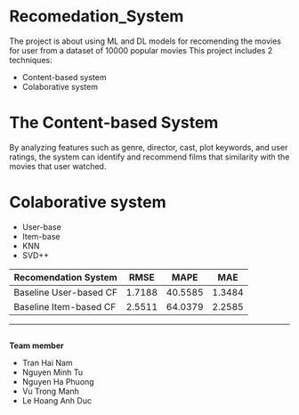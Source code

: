 # Recomedation_System
The project is about using ML and DL models for recomending the movies for user from a dataset of 10000 popular movies
This project includes 2 techniques:
- Content-based system
- Colaborative system

# The Content-based System
  By analyzing features such as genre, director, cast, plot keywords, and user ratings, the system can identify and recommend films that similarity with the movies that user watched.
# Colaborative system
  - User-base
  - Item-base
  - KNN
  - SVD++

| Recomendation System | RMSE  | MAPE | MAE |
| -------------------  | ----- | ---- | --- |
| Baseline User-based CF  | 1.7188 | 40.5585 | 1.3484 |
| Baseline Item-based CF  | 2.5511 | 64.0379 | 2.2585 |
<hr><div>

##
  **Team member**
   * Tran Hai Nam
   * Nguyen Minh Tu
   * Nguyen Ha Phuong
   * Vu Trong Manh
   * Le Hoang Anh Duc
